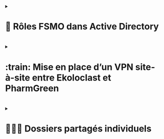 <details><summary><h1>🏢 Rôles FSMO dans Active Directory<h1></summary> 

## 📊 Répartition des rôles FSMO entre les DC

### 🎯 Pourquoi répartir les rôles FSMO ?

Répartir les rôles FSMO entre plusieurs contrôleurs de domaine permet :

- **Éviter les points de défaillance uniques** : Si un seul DC détient tous les rôles, une panne pourrait bloquer le fonctionnement de l'AD.  
- **Optimiser la charge** : Certains rôles sont plus sollicités que d'autres (ex. PDC Emulator).  
- **Améliorer la résilience et la récupération** : En cas de panne, il est plus facile de transférer un rôle FSMO d'un DC à un autre.

---

### 🏷️ Les 5 rôles FSMO en détail

Active Directory possède **5 rôles FSMO**, répartis comme suit :

1. **Maître d'attribution de noms de domaine (Domain Naming Master)**  
   - Gère l'ajout et la suppression de domaines dans la forêt AD.

2. **Maître de schéma (Schema Master)**  
   - Responsable des modifications du schéma AD.

3. **Émulateur PDC (PDC Emulator)**  
   - Gère la synchronisation horaire et la compatibilité avec les anciennes versions de Windows.

4. **Maître RID (Relative ID Master)**  
   - Gère l'attribution des identifiants uniques (RIDs) pour les objets AD.

5. **Maître d'infrastructure (Infrastructure Master)**  
   - Assure la correspondance entre les objets AD provenant d'autres domaines.

---

## ⚙️ Prérequis techniques

Avant de répartir les rôles FSMO, il est nécessaire d'avoir **trois contrôleurs de domaine (DC)** sur le domaine :

- **SRVWIN-01-AD-DHCP-DNS** (GUI)  
- **SRVWIN-04-CORDC** (CLI)  
- **SRVWIN-09-DC** (CLI)  

---

## 🔄 Partager les rôles FSMO entre les DC

### 1. Vérifier les rôles FSMO actuels

Utiliser la commande suivante pour afficher la répartition actuelle des rôles FSMO :

```powershell
netdom query fsmo
```

![Capture d'écran 2025-01-23 115952](https://github.com/user-attachments/assets/953351d5-00d7-4a4c-95b2-7ef9882adec4)

Actuellement, **les 5 rôles FSMO** sont détenus par le DC suivant :

**🔹 SRVWIN-01-AD-DHCP-DNS**

---

### 2. Transférer les rôles FSMO à d'autres DC :
 Pour redistribuer les rôles FSMO vers un autre contrôleur de domaine :

```powershell
Move-ADDirectoryServerOperationMasterRole -Identity "Nouveau-DC" -OperationMasterRole PDCEmulator, RIDMaster, InfrastructureMaster
```

---

### 3. Forcer la réplication des changements FSMO :

Une fois les rôles FSMO transférés, il est essentiel de propager les modifications à l'ensemble des contrôleurs de domaine.  
Pour cela, utiliser  la commande suivante :

```powershell
repadmin /syncall /AdeP
```

---

### Autre Méthode
- [IT-Connect : Active Directory : transfert des rôles FSMO avec NTDSUTIL](https://www.it-connect.fr/transfert-des-roles-fsmo-avec-ntdsutil/)

---
</details>  
  

<details><summary><h1>:train: Mise en place d’un VPN site-à-site entre Ekoloclast et PharmGreen<h1></summary> 

---

## :office: Architecture

<p align="center">
  <img src="https://github.com/user-attachments/assets/6d066ecc-eb3f-4284-a882-4455117414c9" alt="Architecture du VPN" width="700">
</p>

---

## :gear: Paramétrage du tunnel VPN IPsec sous PFsense

### Phase 1

#### Étapes pour ajouter une nouvelle phase 1 IPsec :

1. Accéder à **VPN > IPsec**  
2. Dans l'onglet **Tunnel**, cliquer sur :heavy_plus_sign: **Add P1**  
3. Remplir les paramètres comme décrit ci-dessous  

#### Configuration de la phase 1

**IKE Endpoint Configuration :**  
- **Interface :** Sélectionner l'interface sur laquelle le tunnel doit être monté (ex: WAN).  
- **Remote Gateway :** Entrer l'adresse IP publique du site distant.  

<p align="center">
  <img src="https://github.com/user-attachments/assets/8924b554-3e61-4687-b5ed-fbad13417087" alt="Phase 1 Configuration" width="600">
</p>

**Phase 1 Proposal (Authentication) :**  
- **My identifier :** Identifiant unique (laisser par défaut "My IP address").  
- **Peer identifier :** Identifiant de l'autre pair (laisser par défaut "Peer IP address").  
- **Pre-Shared Key :** Cliquer sur **"Generate new Pre-Shared Key"** pour générer une clé partagée.  

<p align="center">
  <img src="https://github.com/user-attachments/assets/20eb5955-644c-4eec-85aa-997e4196c391" alt="Authentication Configuration" width="600">
</p>

4. Cliquer sur **"Save"**, puis sur **"Apply changes"** sur la page suivante.  

---

### Phase 2

#### Ajout d’une nouvelle phase 2 au VPN :

1. Cliquer sur :heavy_plus_sign: **Show Phase 2 Entries**  
2. Cliquer sur :heavy_plus_sign: **Add P2**  

Nous allons établir une connexion entre le **VLAN12** d'Ekoloclast et le **VLAN20** de PharmGreen.

**Configuration de la phase 2 :**  
- **Local Network :** Sélectionner le réseau local joignable (ex: "VLAN12 subnet").  
- **Remote Network :** Ajouter le sous-réseau du site distant (ex: `10.15.0.32/27`).  

<p align="center">
  <img src="https://github.com/user-attachments/assets/61e14e58-bbdd-45a2-828a-9447e833a3eb" alt="Phase 2 Configuration" width="600">
</p>

3. Cliquer sur **"Save"**, puis sur **"Apply changes"** sur la page suivante.  
4. Répéter la phase 2 pour tous les LAN/VLAN à connecter.  

---

### Résultat

<p align="center">
  <img src="https://github.com/user-attachments/assets/55773f8e-8391-4661-8b42-0f4a15212182" alt="Résultat configuration" width="700">
</p>

---

## :shield: Paramétrage des règles de pare-feu IPsec sous PFsense

1. Accéder à **Firewall > Rules** dans l'onglet **IPsec**, puis ajouter des règles pour autoriser le trafic du site distant.  
2. Cliquer sur :arrow_heading_up: **Add** pour créer une nouvelle règle.  
3. Configurer la règle comme suit :  

<p align="center">
  <img src="https://github.com/user-attachments/assets/6c727cdf-f7b0-4849-b6a6-114c948b9380" alt="Firewall Rule" width="500">
</p>

<p align="center">
  <img src="https://github.com/user-attachments/assets/ccd7262c-2274-4db9-a232-f79f3eba5058" alt="Firewall Rule Details" width="500">
</p>

4. Attendre environ une minute pour que les pare-feu négocient la connexion VPN.  

> **Remarque :** Adapter les règles selon les besoins. Ici, les règles sont volontairement larges pour des tests.  

---

## :rocket: Activation du tunnel

1. Aller dans **Status > IPsec**  
2. Dans l'onglet **Overview**, cliquer sur **"Connect P1 et P2"** pour établir la connexion.  
3. Cliquer sur :arrow_heading_up: **Show Child SA Entries**, puis sur **"Connect P2"** si nécessaire.  

<p align="center">
  <img src="https://github.com/user-attachments/assets/391aa447-28bb-4593-ac3e-9e047f27be2e" alt="Tunnel Activation" width="700">
</p>

- La colonne **Status** indiquera si la connexion est bien établie.  

---

## :mag: Test de connexion entre Ekoloclast et PharmGreen

- Vérifier la connexion en effectuant les tests suivants :  
  - **Ping** sur l'interface WAN : `10.0.0.4` :white_check_mark:  
  - **Ping** sur une machine du VLAN20 : `10.15.0.36` :white_check_mark:  

---
</details>

    
<details><summary><h1> 👨‍🦲📂 Dossiers partagés individuels<h1></summary>  
    
Pour mettre en place des dossiers partagés sur Windows Server, il faut que ce serveur soit promu contrôleur de domaine.  
  
# :one: Création du dossier partagé individuel   
  
➡️ Ouvrir l'explorateur de fichiers, créer un dossier `Partages` (qui va contenir nos trois dossiers `Individuels` `Département` et `Service` et y créer un sous dossier `Individuels`  
  
![image](https://github.com/user-attachments/assets/0d599b3e-d0ef-47b6-8226-29749a9e54f5)  
  
![image](https://github.com/user-attachments/assets/c8a6c805-fbaf-4d60-9bdb-2639a323d314)  
   
![image](https://github.com/user-attachments/assets/c30ba37a-7103-4ada-9147-ea2a3d1faf21)  
  
➡️ Dans les permissions, supprimer "Everyone" de la liste et ajouter `Administrator` et lui accorder un niveau de permissions en **Full Control**   
  
![image](https://github.com/user-attachments/assets/05fb93c9-07b4-4a6e-b079-c1289c71d7ad)  
  
➡️ Ajouter également les utilisateurs authentifiés (`Authenticated Users`) et leur accorder également un niveau de permissions en **Full Control**  
  
![image](https://github.com/user-attachments/assets/c6fb2c7d-e089-4e94-849e-2ede3d8639c8)  
  
➡️ Cliquer sur `Apply` puis `OK`  
  
➡️ On voit désormais que le dossier est bien partagé sur le réseau, et son chemin est précisé :  
  
![image](https://github.com/user-attachments/assets/239fb5c6-3411-4039-8df6-889547745a5f)  
  
# 2️⃣ Configuration des droits NTFS  
  
➡️ Toujours dans les propriétés du dossier, se rendre dans l'onglet `Security` puis cliquer sur `Advanced`  
  
![image](https://github.com/user-attachments/assets/e2f81193-00dc-4b1c-9c3d-50993d1f31ba)  
  
➡️ Cliquer sur `Disable inheritance` pour supprimer les permissions héritées et configurer nos permissions personnalisées  
  
➡️ Cliquer sur `Add` puis sur `Select a principal`, et suivre les étapes ci-dessous :  
  
![image](https://github.com/user-attachments/assets/4fe6a788-6c64-4299-aa74-6e8ca156eb04)  
  
➡️ Ajouter `CREATOR OWNERS`, `SYSTEM`, `Administrator`, `Authenticated Users` et leur donner un contrôle total  
  
![image](https://github.com/user-attachments/assets/c9b8c230-bbf3-45cf-a8a0-f88a64cec569)  
  
➡️ Appliquer les changements et fermer la fenêtre  
  
# 3️⃣ Création d'une GPO d'automatisation de création de dossiers individuels  
  
➡️ Server Manager -> Tools -> Group Policy Management  
  
![image](https://github.com/user-attachments/assets/206e2a06-8274-4d32-abe2-45a281c84213)  
  
➡️ Donner un nom à la GPO, par exemple "Raccourci et mappage lecteurs individuels"  
  
➡️ Faire un clic droit sur la GPO créée puis `Edit...`  
  
![image](https://github.com/user-attachments/assets/e55ec568-595a-4be9-bbd4-bf5e6257484a)  
  
![image](https://github.com/user-attachments/assets/057e703e-dd76-4ee3-b745-6fc30add3723)  
  
➡️ Spécifier le chemin de notre dossier partagé, dans notre cas, c'est `\\SRVWIN-08-SHARE\Individuels$` et rajouter à la fin du chemin `%LogonUser%`
  
➡️ Dans l'onglet `Common`, cocher la case `Run in logged-on user's security context (user policy option)`  
  
➡️ Cliquer sur `Apply` puis `OK`  
  
➡️ Aller dans `Folders` sur le menu déroulant de gauche, faire un clic droit puis `New > Folder`  
  
![image](https://github.com/user-attachments/assets/3b04d466-8d11-42bd-bff4-be7c450d000c)  
  
➡️ Décocher la case `Archive` puis dans l'onglet `Common`, cocher la case `Run in logged-on user's security context (user policy option)`  
  
![image](https://github.com/user-attachments/assets/64b02ece-4a52-49e0-bd1d-5a19a854efcb)
  
# 4️⃣ Création d'un raccourci sur le bureau [optionnel]  
  
➡️ `Shortcuts` -> `New > Shortcut`  
  
![image](https://github.com/user-attachments/assets/27e1e9a4-9306-49ae-ad13-badf4040e1f4)  
  
➡️ Dans l'onglet `Common`, cocher la case `Run in logged-on user's security context (user policy option)`  
    
➡️ Cliquer sur `Apply` puis `OK`    
  
![image](https://github.com/user-attachments/assets/97435908-3cab-477c-8e06-c8d5c6e25b51)  
  
➡️ Ouvrir un invite de commande et taper `gpupdate /force` pour enregistrer la nouvelle GPO  
  
![image](https://github.com/user-attachments/assets/db001645-a159-40a4-a093-1a4715963b3d)

</details>


